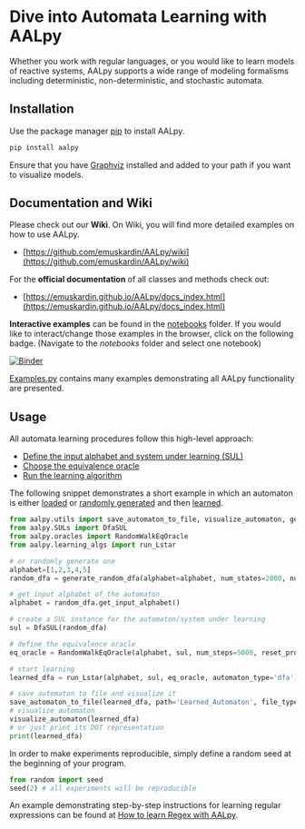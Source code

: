 # Dive into Automata Learning with AALpy

Whether you work with regular languages, or you would like to learn models of 
reactive systems, AALpy supports a wide range of modeling formalisms including 
deterministic, non-deterministic, and stochastic automata. 

## Installation

Use the package manager [pip](https://pip.pypa.io/en/stable/) to install AALpy.
```bash
pip install aalpy
```
Ensure that you have [Graphviz](https://graphviz.org/) installed and added to your path if you want to visualize models.

## Documentation and Wiki

Please check out our **Wiki**. On Wiki, you will find more detailed examples on how to use AALpy.
- [https://github.com/emuskardin/AALpy/wiki](https://github.com/emuskardin/AALpy/wiki)

For the **official documentation** of all classes and methods check out:
- [https://emuskardin.github.io/AALpy/docs_index.html](https://emuskardin.github.io/AALpy/docs_index.html)

**Interactive examples** can be found in the [notebooks](https://github.com/emuskardin/AALpy/tree/master/notebooks) folder.
If you would like to interact/change those examples in the browser, click on the following badge. (Navigate to the _notebooks_ folder and select one notebook)

[![Binder](https://notebooks.gesis.org/binder/badge_logo.svg)](https://notebooks.gesis.org/binder/v2/gh/emuskardin/AALpy/master)

[Examples.py](https://github.com/emuskardin/AALpy/blob/master/Examples.py) contains many examples demonstrating all AALpy functionality are presented. 

## Usage

All automata learning procedures follow this high-level approach:
- [Define the input alphabet and system under learning (SUL)](https://github.com/emuskardin/AALpy/wiki/SUL-Interface,-or-How-to-Learn-Your-Systems)
- [Choose the equivalence oracle](https://github.com/emuskardin/AALpy/wiki/Equivalence-Oracles)
- [Run the learning algorithm](https://github.com/emuskardin/AALpy/wiki/Setting-Up-Learning)

The following snippet demonstrates a short example in which an automaton is either [loaded](https://github.com/emuskardin/AALpy/wiki/Loading,Saving,-Syntax-and-Visualization-of-Automata) or [randomly generated](https://github.com/emuskardin/AALpy/wiki/Generation-of-Random-Automata) and then [learned](https://github.com/emuskardin/AALpy/wiki/Setting-Up-Learning).
```python
from aalpy.utils import save_automaton_to_file, visualize_automaton, generate_random_dfa
from aalpy.SULs import DfaSUL
from aalpy.oracles import RandomWalkEqOracle
from aalpy.learning_algs import run_Lstar

# or randomly generate one
alphabet=[1,2,3,4,5]
random_dfa = generate_random_dfa(alphabet=alphabet, num_states=2000, num_accepting_states=200)

# get input alphabet of the automaton
alphabet = random_dfa.get_input_alphabet()

# create a SUL instance for the automaton/system under learning
sul = DfaSUL(random_dfa)

# define the equivalence oracle
eq_oracle = RandomWalkEqOracle(alphabet, sul, num_steps=5000, reset_prob=0.09)

# start learning
learned_dfa = run_Lstar(alphabet, sul, eq_oracle, automaton_type='dfa')

# save automaton to file and visualize it
save_automaton_to_file(learned_dfa, path='Learned_Automaton', file_type='dot')
# visualize automaton
visualize_automaton(learned_dfa)
# or just print its DOT representation
print(learned_dfa)
```

In order to make experiments reproducible, simply define a random seed at the beginning of your program.
```python
from random import seed
seed(2) # all experiments will be reproducible
```

An example demonstrating step-by-step instructions for learning regular expressions can be found at [How to learn Regex with AALpy](https://github.com/emuskardin/AALpy/wiki/SUL-Interface%2C-or-How-to-Learn-Your-Systems/_edit#example---regexsul).
